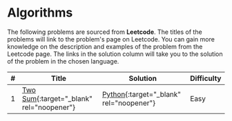# Algorithms
The following problems are sourced from <b>Leetcode</b>. The titles of the problems will link to the problem's page on Leetcode. You can gain more knowledge on the description and examples of the problem from the Leetcode page. The links in the solution column will take you to the solution of the problem in the chosen language.

| <b>#</b> | <b>Title</b> | <b>Solution</b> | <b>Difficulty</b> |
| ------------- | ------------- | --- | --- |
| 1  | [Two Sum](https://leetcode.com/problems/two-sum/){:target="_blank" rel="noopener"} | [Python](https://github.com/KushRabadia/Algorithms/blob/main/Two%20Sum){:target="_blank" rel="noopener"} | Easy |
